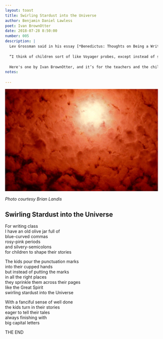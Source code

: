 ```yaml
---
layout: toast
title: Swirling Stardust into the Universe
author: Benjamin Daniel Lawless
poet: Ivan BrownOtter
date: 2018-07-28 8:50:00
number: 005
description: |
  Lev Grossman said in his essay [*Benedictus: Thoughts on Being a Writer and Having Children*](https://web.archive.org/web/20160808085408/http://levgrossman.com/2012/09/benedict/) (hat tip to [Austin Kleon](http://tumblr.austinkleon.com/post/31688329484)):

  “I think of children sort of like Voyager probes, except instead of sending them out into space you send them forward in time. They carry messages from your civilization inside them, on into the weirdness of the future.”

  Here's one by Ivan BrownOtter, and it’s for the teachers and the children. It’s for you, too; you who have stories yearning to be told.
notes:

---
```


<img src="/img/toast/005-Swirling-Stardust-into-the-Universe.jpg" />

*Photo courtesy Brian Landis*

## Swirling Stardust into the Universe

For writing class  
I have an old olive jar full of   
blue-curved commas  
rosy-pink periods   
and silvery-semicolons  
for children to shape their stories		  

The kids pour the punctuation marks		  	
into their cupped hands					  
but instead of putting the marks 		  	
in all the right places						
they sprinkle them across their pages		   		
like the Great Spirit 						  
swirling stardust into the Universe			  	

With a fanciful sense of well done       
the kids turn in their stories  
eager to tell their tales  
always finishing with  
big capital letters  

THE END
